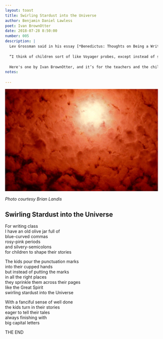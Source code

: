 ```yaml
---
layout: toast
title: Swirling Stardust into the Universe
author: Benjamin Daniel Lawless
poet: Ivan BrownOtter
date: 2018-07-28 8:50:00
number: 005
description: |
  Lev Grossman said in his essay [*Benedictus: Thoughts on Being a Writer and Having Children*](https://web.archive.org/web/20160808085408/http://levgrossman.com/2012/09/benedict/) (hat tip to [Austin Kleon](http://tumblr.austinkleon.com/post/31688329484)):

  “I think of children sort of like Voyager probes, except instead of sending them out into space you send them forward in time. They carry messages from your civilization inside them, on into the weirdness of the future.”

  Here's one by Ivan BrownOtter, and it’s for the teachers and the children. It’s for you, too; you who have stories yearning to be told.
notes:

---
```


<img src="/img/toast/005-Swirling-Stardust-into-the-Universe.jpg" />

*Photo courtesy Brian Landis*

## Swirling Stardust into the Universe

For writing class  
I have an old olive jar full of   
blue-curved commas  
rosy-pink periods   
and silvery-semicolons  
for children to shape their stories		  

The kids pour the punctuation marks		  	
into their cupped hands					  
but instead of putting the marks 		  	
in all the right places						
they sprinkle them across their pages		   		
like the Great Spirit 						  
swirling stardust into the Universe			  	

With a fanciful sense of well done       
the kids turn in their stories  
eager to tell their tales  
always finishing with  
big capital letters  

THE END
